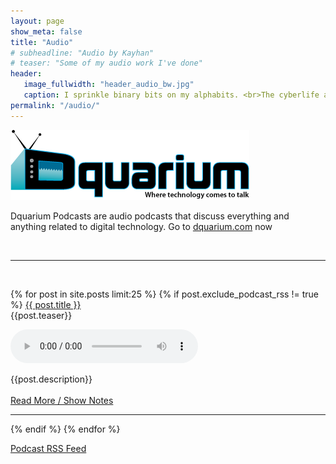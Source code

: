 ```yaml
---
layout: page
show_meta: false
title: "Audio"
# subheadline: "Audio by Kayhan"
# teaser: "Some of my audio work I've done"
header:
   image_fullwidth: "header_audio_bw.jpg"
   caption: I sprinkle binary bits on my alphabits. <br>The cyberlife and times of Kayhan B, digital librarian extraordinaire, podcaster and all around nice guy.
permalink: "/audio/"
---
```


![Dquarium Logo](/images/dquarium-logo-small.png)

Dquarium Podcasts are audio podcasts that discuss everything and anything related to digital technology. Go to <a href="https://dquarium.com">dquarium.com</a> now

<br>
<hr>
<br>

<p class="teaser">
   {% for post in site.posts limit:25 %}
      {% if post.exclude_podcast_rss != true %}
            <a href="{{ site.url }}{{ post.url }}">{{ post.title }}</a><br>
            {{post.teaser}}
            <p>
         	<audio controls>
               <source src="{{ post.file }}" type="audio/mp3">
            </audio>
            </p>
            {{post.description}}
            <br>
            <br>
            <a href="{{ site.url }}{{ post.url }}">Read More / Show Notes</a> 
            <hr>
      {% endif %}
   {% endfor %}
</p>
<a href="{{ site.url }}/podcast.xml">Podcast RSS Feed</a>
